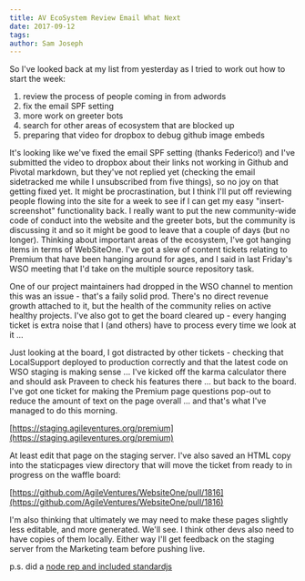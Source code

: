 ```yaml
---
title: AV EcoSystem Review Email What Next
date: 2017-09-12
tags: 
author: Sam Joseph
---
```


So I've looked back at my list from yesterday as I tried to work out how to start the week:

1) review the process of people coming in from adwords
2) fix the email SPF setting
3) more work on greeter bots
4) search for other areas of ecosystem that are blocked up
5) preparing that video for dropbox to debug github image embeds

It's looking like we've fixed the email SPF setting (thanks Federico!) and I've submitted the video to dropbox about their links not working in Github and Pivotal markdown, but they've not replied yet (checking the email sidetracked me while I unsubscribed from five things), so no joy on that getting fixed yet.  It might be procrastination, but I think I'll put off reviewing people flowing into the site for a week to see if I can get my easy  "insert-screenshot" functionality back.  I really want to put the new community-wide code of conduct into the website and the greeter bots, but the community is discussing it and so it might be good to leave that a couple of days (but no longer).  Thinking about important areas of the ecosystem, I've got hanging items in terms of WebSiteOne.  I've got a slew of content tickets relating to Premium that have been hanging around for ages, and I said in last Friday's WSO meeting that I'd take on the multiple source repository task.

One of our project maintainers had dropped in the WSO channel to mention this was an issue - that's a faily solid prod.  There's no direct revenue growth attached to it, but the health of the community relies on active healthy projects.  I've also got to get the board cleared up - every hanging ticket is extra noise that I (and others) have to process every time we look at it ...

Just looking at the board, I got distracted by other tickets - checking that LocalSupport deployed to production correctly and that the latest code on WSO staging is making sense ... I've kicked off the karma calculator there and should ask Praveen to check his features there ... but back to the board.   I've got one ticket for making the Premium page questions pop-out to reduce the amount of text on the page overall ... and that's what I've managed to do this morning. 

[https://staging.agileventures.org/premium](https://staging.agileventures.org/premium)

At least edit that page on the staging server.  I've also saved an HTML copy into the staticpages view directory that will move the ticket from ready to in progress on the waffle board:

[https://github.com/AgileVentures/WebsiteOne/pull/1816](https://github.com/AgileVentures/WebsiteOne/pull/1816)

I'm also thinking that ultimately we may need to make these pages slightly less editable, and more generated.  We'll see.  I think other devs also need to have copies of them locally.  Either way I'll get feedback on the staging server from the Marketing team before pushing live.

p.s. did a [node rep and included standardjs](https://gist.github.com/tansaku/6450f322f7505880872eb287c0ca36b0) 

